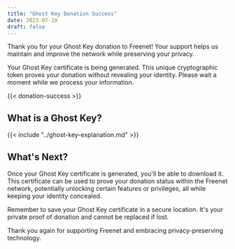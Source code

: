 ```yaml
---
title: "Ghost Key Donation Success"
date: 2023-07-10
draft: false
---
```


Thank you for your Ghost Key donation to Freenet! Your support helps us maintain and improve the
network while preserving your privacy.

Your Ghost Key certificate is being generated. This unique cryptographic token proves your donation
without revealing your identity. Please wait a moment while we process your information.

{{< donation-success >}}

## What is a Ghost Key?

{{< include "../ghost-key-explanation.md" >}}

## What's Next?

Once your Ghost Key certificate is generated, you'll be able to download it. This certificate can be
used to prove your donation status within the Freenet network, potentially unlocking certain
features or privileges, all while keeping your identity concealed.

Remember to save your Ghost Key certificate in a secure location. It's your private proof of
donation and cannot be replaced if lost.

Thank you again for supporting Freenet and embracing privacy-preserving technology.
